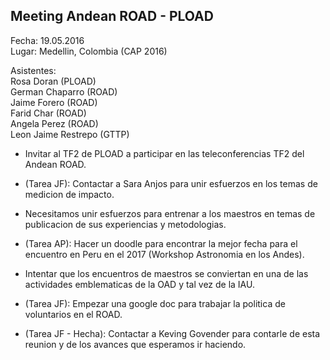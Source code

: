 ## Meeting Andean ROAD - PLOAD

Fecha: 19.05.2016  
Lugar: Medellin, Colombia (CAP 2016)  

Asistentes:  
Rosa Doran  (PLOAD)  
German Chaparro  (ROAD)  
Jaime Forero  (ROAD)  
Farid Char (ROAD)  
Angela Perez (ROAD)  
Leon Jaime Restrepo (GTTP)  

* Invitar al TF2 de PLOAD a participar en las
  teleconferencias TF2 del Andean ROAD. 

* (Tarea JF): Contactar a Sara Anjos para unir esfuerzos en los temas
  de medicion de impacto. 

* Necesitamos unir esfuerzos para entrenar a los maestros en temas de
  publicacion de sus experiencias y metodologias.

* (Tarea AP): Hacer un doodle para encontrar la mejor fecha para el
  encuentro en Peru en el 2017 (Workshop Astronomia en los Andes).

* Intentar que los encuentros de maestros se conviertan en una de las
  actividades emblematicas de la OAD y tal vez de la IAU.

* (Tarea JF): Empezar una google doc para trabajar la politica de
  voluntarios en el ROAD.

* (Tarea JF - Hecha): Contactar a Keving Govender para contarle de esta
  reunion y de los avances que esperamos ir haciendo.

